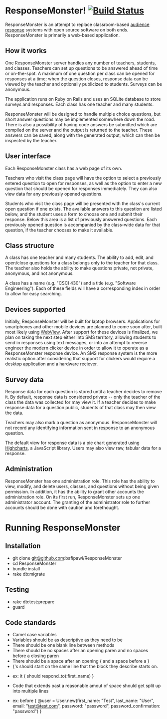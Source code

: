 ResponseMonster! [![Build Status](https://secure.travis-ci.org/bafipawi/ResponseMonster.png?branch=master)](http://travis-ci.org/bafipawi/ResponseMonster)
================

ResponseMonster is an attempt to replace classroom-based [audience response][1]
systems with open source software on both ends. ResponseMonster is primarily a
web-based application.

How it works
------------
One ResponseMonster server handles any number of teachers, students, and
classes. Teachers can set up questions to be answered ahead of time or
on-the-spot. A maximum of one question per class can be opened for responses at
a time; when the question closes, response data can be viewed by the teacher and
optionally publicized to students. Surveys can be anonymous.

The application runs on Ruby on Rails and uses an SQLite database to store
surveys and responses. Each class has one teacher and many students.

ResponseMonster will be designed to handle multiple choice questions, but short
answer questions may be implemented somewhere down the road. There is also a
possibility of having code answers be submitted which are compiled on the server
and the output is returned to the teacher. These answers can be saved, along
with the generated output, which can then be inspected by the teacher.

User interface
--------------
Each ResponseMonster class has a web page of its own.

Teachers who visit the class page will have the option to select a previously
entered question to open for responses, as well as the option to enter a new
question that should be opened for responses immediately. They can also view
data for any previously opened questions.

Students who visit the class page will be presented with the class's current
open question if one exists. The available answers to this question are listed
below, and the student uses a form to choose one and submit their response.
Below this area is a list of previously answered questions. Each previously
opened question is accompanied by the class-wide data for that question, if the
teacher chooses to make it available.

Class structure
---------------
A class has one teacher and many students. The ability to add, edit, and
open/close questions for a class belongs only to the teacher for that class. The
teacher also holds the ability to make questions private, not private,
anonymous, and not anonymous.

A class has a name (e.g. "CSCI 430") and a title (e.g. "Software Engineering").
Each of these fields will have a corresponding index in order to allow for easy
searching.

[1]: http://en.wikipedia.org/wiki/Audience_response

Devices supported
-----------------
Initially, ResponseMonster will be built for laptop browsers. Applications for
smartphones and other mobile devices are planned to come soon after, built most
likely using [WebView][3]. After support for these devices is finalized, we plan
on taking the next step either into SMS territory, allowing students to send in
responses using text messages, or into an attempt to reverse engineer the modern
clicker device in order to allow it to operate as a ResponseMonster response
device. An SMS response system is the more realistic option after considering
that support for clickers would require a desktop application and a hardware
reciever.

[3]: http://developer.android.com/reference/android/webkit/WebView.html

Survey data
-----------
Response data for each question is stored until a teacher decides to remove it.
By default, response data is considered private -- only the teacher of the class
the data was collected for may view it. If a teacher decides to make response
data for a question public, students of that class may then view the data.

Teachers may also mark a question as anonymous. ResponseMonster will not record
any identifying information sent in response to an anonymous question.

The default view for response data is a pie chart generated using
[Highcharts][2], a JavaScript library. Users may also view raw, tabular data
for a response.

[2]: http://www.highcharts.com/

Administration
--------------
ResponseMonster has one administration role. This role has the ability to view,
modify, and delete users, classes, and questions without being given permission.
In addition, it has the ability to grant other accounts the administration role.
On its first run, ResponseMonster sets up one administrator account. The
granting of the administrator role to further accounts should be done with
caution and forethought.

Running ResponseMonster
=======================

Installation
-------------

- git clone git@github.com:bafipawi/ResponseMonster
- cd ResponseMonster
- bundle install
- rake db:migrate

Testing
--------

- rake db:test:prepare
- guard

Code standards
--------------

- Camel case variables
- Variables should be as descriptive as they need to be
- There should be one blank line between methods
- There should be no spaces after an opening paren and no spaces before a closing paren
- There should be a space after an opening { and a space before a }
- {'s should start on the same line that the block they describe starts on.
* ex: 
    it { should respond_to(:first_name) }
- Code that extends past a reasonable amout of space should get split up into multiple lines
* ex: 
    before { @user = User.new(first_name: "Test",
							  last_name: "User",
							  email: "test@test.com",
							  password: "password",
							  password_confirmation: "password")  }
